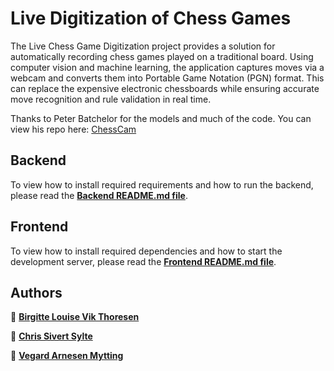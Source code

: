 # Live Digitization of Chess Games

The Live Chess Game Digitization project provides a solution for automatically recording chess games played on a traditional board. Using computer vision and machine learning, the application captures moves via a webcam and converts them into Portable Game Notation (PGN) format. This can replace the expensive electronic chessboards while ensuring accurate move recognition and rule validation in real time.

Thanks to Peter Batchelor for the models and much of the code. You can view his repo here: [ChessCam](https://github.com/Pbatch/CameraChessWeb)


## Backend

To view how to install required requirements and how to run the backend, please read the [**Backend README.md file**](/backend/README.md "Backend README.md file").

## Frontend

To view how to install required dependencies and how to start the development server, please read the [**Frontend README.md file**](/frontend/README.md "Frontend README.md file").

## Authors

👤 [**Birgitte Louise Vik Thoresen**](https://github.com/birgilv)

👤 [**Chris Sivert Sylte**](https://github.com/Chrissivert)

👤 [**Vegard Arnesen Mytting**](https://github.com/VegardMytting)
